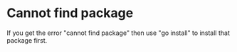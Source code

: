 # Cannot find package

If you get the error "cannot find package" then use "go install" to install that
package first.
